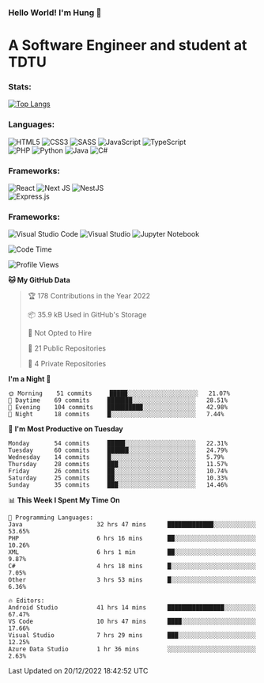 ### Hello World! I'm Hung :wave:

# A Software Engineer and student at TDTU

### Stats:
[![Top Langs](https://github-readme-stats.vercel.app/api/top-langs/?username=Kuroo-nekoo&layout=compact)](https://github.com/anuraghazra/github-readme-stats)

### Languages:
![HTML5](https://img.shields.io/badge/html5-%23E34F26.svg?style=for-the-badge&logo=html5&logoColor=%23E34F26&color=white)
![CSS3](https://img.shields.io/badge/css3-%231572B6.svg?style=for-the-badge&logo=css3&logoColor=%231572B6&color=white)
![SASS](https://img.shields.io/badge/SASS-hotpink.svg?style=for-the-badge&logo=SASS&logoColor=hotpink&color=white)
![JavaScript](https://img.shields.io/badge/javascript-%23323330.svg?style=for-the-badge&logo=javascript&logoColor=%23F7DF1E)
![TypeScript](https://img.shields.io/badge/typescript-%23007ACC.svg?style=for-the-badge&logo=typescript&logoColor=%23007ACC&color=white)  
![PHP](https://img.shields.io/badge/php-%23777BB4.svg?style=for-the-badge&logo=php&logoColor=white)
![Python](https://img.shields.io/badge/python-3670A0?style=for-the-badge&logo=python&logoColor=ffdd54)
![Java](https://img.shields.io/badge/java-%23ED8B00.svg?style=for-the-badge&logo=java&logoColor=white)
![C#](https://img.shields.io/badge/c%23-%23239120.svg?style=for-the-badge&logo=c-sharp&logoColor=white)


### Frameworks:
![React](https://img.shields.io/badge/react-%2320232a.svg?style=for-the-badge&logo=react&logoColor=%%2361DAFB&color=white)
![Next JS](https://img.shields.io/badge/Next-black?style=for-the-badge&logo=next.js&logoColor=black&color=white)
![NestJS](https://img.shields.io/badge/nestjs-%23E0234E.svg?style=for-the-badge&logo=nestjs&logoColor=%23E0234E&color=white)  
![Express.js](https://img.shields.io/badge/express.js-%23404d59.svg?style=for-the-badge&logo=express&logoColor=%2361DAFB)

### Frameworks:
![Visual Studio Code](https://img.shields.io/badge/Visual%20Studio%20Code-0078d7.svg?style=for-the-badge&logo=visual-studio-code&logoColor=white)
![Visual Studio](https://img.shields.io/badge/Visual%20Studio-5C2D91.svg?style=for-the-badge&logo=visual-studio&logoColor=white)
![Jupyter Notebook](https://img.shields.io/badge/jupyter-%23FA0F00.svg?style=for-the-badge&logo=jupyter&logoColor=white)

<!--START_SECTION:waka-->
![Code Time](http://img.shields.io/badge/Code%20Time-239%20hrs%208%20mins-blue)

![Profile Views](http://img.shields.io/badge/Profile%20Views-8-blue)

**🐱 My GitHub Data** 

> 🏆 178 Contributions in the Year 2022
 > 
> 📦 35.9 kB Used in GitHub's Storage 
 > 
> 🚫 Not Opted to Hire
 > 
> 📜 21 Public Repositories 
 > 
> 🔑 4 Private Repositories  
 > 
**I'm a Night 🦉** 

```text
🌞 Morning    51 commits     █████░░░░░░░░░░░░░░░░░░░░   21.07% 
🌆 Daytime    69 commits     ███████░░░░░░░░░░░░░░░░░░   28.51% 
🌃 Evening    104 commits    ██████████░░░░░░░░░░░░░░░   42.98% 
🌙 Night      18 commits     █░░░░░░░░░░░░░░░░░░░░░░░░   7.44%

```
📅 **I'm Most Productive on Tuesday** 

```text
Monday       54 commits     █████░░░░░░░░░░░░░░░░░░░░   22.31% 
Tuesday      60 commits     ██████░░░░░░░░░░░░░░░░░░░   24.79% 
Wednesday    14 commits     █░░░░░░░░░░░░░░░░░░░░░░░░   5.79% 
Thursday     28 commits     ███░░░░░░░░░░░░░░░░░░░░░░   11.57% 
Friday       26 commits     ██░░░░░░░░░░░░░░░░░░░░░░░   10.74% 
Saturday     25 commits     ██░░░░░░░░░░░░░░░░░░░░░░░   10.33% 
Sunday       35 commits     ███░░░░░░░░░░░░░░░░░░░░░░   14.46%

```


📊 **This Week I Spent My Time On** 

```text
💬 Programming Languages: 
Java                     32 hrs 47 mins      █████████████░░░░░░░░░░░░   53.65% 
PHP                      6 hrs 16 mins       ██░░░░░░░░░░░░░░░░░░░░░░░   10.26% 
XML                      6 hrs 1 min         ██░░░░░░░░░░░░░░░░░░░░░░░   9.87% 
C#                       4 hrs 18 mins       █░░░░░░░░░░░░░░░░░░░░░░░░   7.05% 
Other                    3 hrs 53 mins       █░░░░░░░░░░░░░░░░░░░░░░░░   6.36%

🔥 Editors: 
Android Studio           41 hrs 14 mins      ████████████████░░░░░░░░░   67.47% 
VS Code                  10 hrs 47 mins      ████░░░░░░░░░░░░░░░░░░░░░   17.66% 
Visual Studio            7 hrs 29 mins       ███░░░░░░░░░░░░░░░░░░░░░░   12.25% 
Azure Data Studio        1 hr 36 mins        ░░░░░░░░░░░░░░░░░░░░░░░░░   2.63%

```


 Last Updated on 20/12/2022 18:42:52 UTC
<!--END_SECTION:waka-->
